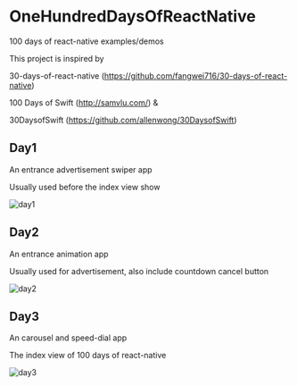 # OneHundredDaysOfReactNative
100 days of react-native examples/demos

This project is inspired by 

30-days-of-react-native (https://github.com/fangwei716/30-days-of-react-native)

100 Days of Swift (http://samvlu.com/) &

30DaysofSwift (https://github.com/allenwong/30DaysofSwift)

## Day1
An entrance advertisement swiper app

Usually used before the index view show

![day1](http://www.vanadis.cn/screenshots/react-native/ios/day1.gif)

## Day2
An entrance animation app

Usually used for advertisement, also include countdown cancel button

![day2](http://www.vanadis.cn/screenshots/react-native/ios/day2.gif)

## Day3
An carousel and speed-dial app

The index view of 100 days of react-native

![day3](http://www.vanadis.cn/screenshots/react-native/ios/day3.gif)

